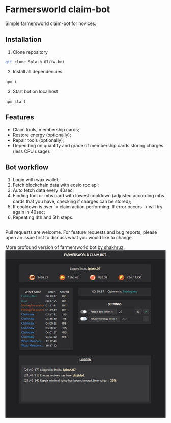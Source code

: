 # Farmersworld claim-bot

Simple farmersworld claim-bot for novices.

## Installation

1. Clone repository

```bash
git clone Splash-07/fw-bot
```

2. Install all dependencies

```bash
npm i
```

3. Start bot on localhost

```bash
npm start
```

## Features

- Claim tools, membership cards;
- Restore energy (optionally);
- Repair tools (optionally);
- Depending on quantity and grade of membership cards storing charges (less CPU usage).

## Bot workflow

1. Login with wax.wallet;
2. Fetch blockchain data with eosio rpc api;
3. Auto fetch data every 40sec;
4. Finding tool or mbs card with lowest cooldown (adjusted according mbs cards that you have, checking if charges can be stored);
5. If cooldown is over -> claim action performing. If error occurs -> will try again in 40sec;
6. Repeating 4th and 5th steps.

##

Pull requests are welcome. For feature requests and bug reports, please open an issue first to discuss what you would like to change.

More profound version of farmersworld bot [by shakhruz](https://github.com/shakhruz/angelfarmers-ui).
![Alt text](/public/FWbot.png)
